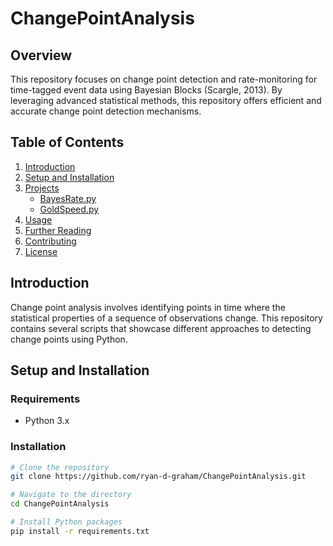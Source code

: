 # ChangePointAnalysis

## Overview
This repository focuses on change point detection and rate-monitoring for time-tagged event data using Bayesian Blocks (Scargle, 2013). By leveraging advanced statistical methods, this repository offers efficient and accurate change point detection mechanisms.

## Table of Contents
1. [Introduction](#introduction)
2. [Setup and Installation](#setup-and-installation)
3. [Projects](#projects)
   - [BayesRate.py](#bayesratepy)
   - [GoldSpeed.py](#goldspeedpy)
4. [Usage](#usage)
5. [Further Reading](#further-reading)
6. [Contributing](#contributing)
7. [License](#license)

## Introduction
Change point analysis involves identifying points in time where the statistical properties of a sequence of observations change. This repository contains several scripts that showcase different approaches to detecting change points using Python.

## Setup and Installation

### Requirements
- Python 3.x

### Installation
```sh
# Clone the repository
git clone https://github.com/ryan-d-graham/ChangePointAnalysis.git

# Navigate to the directory
cd ChangePointAnalysis

# Install Python packages
pip install -r requirements.txt
